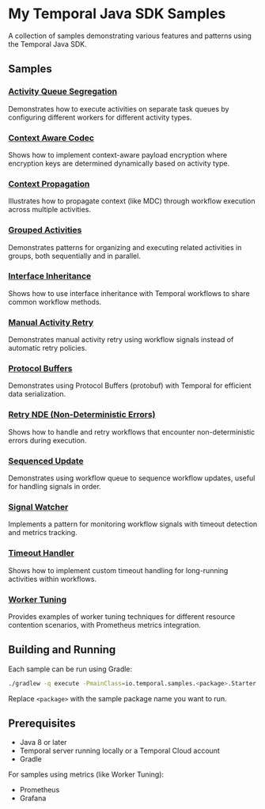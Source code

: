# My Temporal Java SDK Samples

A collection of samples demonstrating various features and patterns using the Temporal Java SDK.

## Samples

### [Activity Queue Segregation](src/main/java/io/temporal/samples/activityQueueSegregation)
Demonstrates how to execute activities on separate task queues by configuring different workers for different activity types.

### [Context Aware Codec](src/main/java/io/temporal/samples/contextAwareCodec)
Shows how to implement context-aware payload encryption where encryption keys are determined dynamically based on activity type.

### [Context Propagation](src/main/java/io/temporal/samples/contextPropagation)
Illustrates how to propagate context (like MDC) through workflow execution across multiple activities.

### [Grouped Activities](src/main/java/io/temporal/samples/groupedActivities)
Demonstrates patterns for organizing and executing related activities in groups, both sequentially and in parallel.

### [Interface Inheritance](src/main/java/io/temporal/samples/interfaceInheritance)
Shows how to use interface inheritance with Temporal workflows to share common workflow methods.

### [Manual Activity Retry](src/main/java/io/temporal/samples/manualActivityRetry)
Demonstrates manual activity retry using workflow signals instead of automatic retry policies.

### [Protocol Buffers](src/main/java/io/temporal/samples/protoPayload)
Demonstrates using Protocol Buffers (protobuf) with Temporal for efficient data serialization.

### [Retry NDE (Non-Deterministic Errors)](src/main/java/io/temporal/samples/retrynde)
Shows how to handle and retry workflows that encounter non-deterministic errors during execution.

### [Sequenced Update](src/main/java/io/temporal/samples/sequencedUpdate)
Demonstrates using workflow queue to sequence workflow updates, useful for handling signals in order.

### [Signal Watcher](src/main/java/io/temporal/samples/signalWatcher)
Implements a pattern for monitoring workflow signals with timeout detection and metrics tracking.

### [Timeout Handler](src/main/java/io/temporal/samples/timeoutHandler)
Shows how to implement custom timeout handling for long-running activities within workflows.

### [Worker Tuning](src/main/java/io/temporal/samples/workerTuning)
Provides examples of worker tuning techniques for different resource contention scenarios, with Prometheus metrics integration.

## Building and Running

Each sample can be run using Gradle:

```bash
./gradlew -q execute -PmainClass=io.temporal.samples.<package>.Starter
```

Replace `<package>` with the sample package name you want to run.

## Prerequisites

- Java 8 or later
- Temporal server running locally or a Temporal Cloud account
- Gradle

For samples using metrics (like Worker Tuning):
- Prometheus
- Grafana
